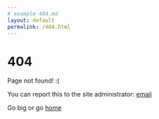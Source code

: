 ```yaml
---
# example 404.md
layout: default
permalink: /404.html
---
```


# 404

Page not found! :(

You can report this to the site administrator: [email](koudas1009@gmail.com)

Go big or go [home](/)
